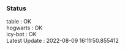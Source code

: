 ### Status


table : OK  
hogwarts : OK  
icy-bot : OK  
Latest Update : 2022-08-09 16:11:50.855412
